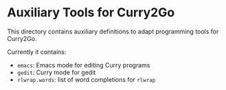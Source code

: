 Auxiliary Tools for Curry2Go
============================

This directory contains auxiliary definitions to adapt programming tools
for Curry2Go.

Currently it contains:

* `emacs`: Emacs mode for editing Curry programs
* `gedit`: Curry mode for gedit
* `rlwrap.words`: list of word completions for `rlwrap`
